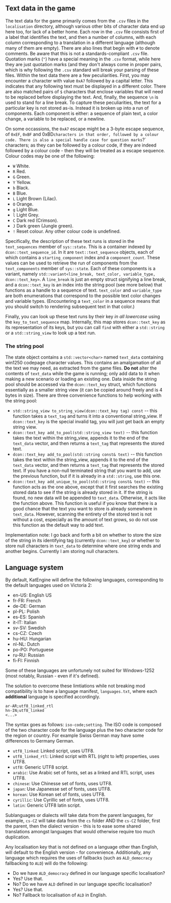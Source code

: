 ## Text data in the game

The text data for the game primarily comes from the `.csv` files in the `localisation` directory, although various other bits of character data end up here too, for lack of a better home. Each row in the `.csv` file consists first of a label that identifies the text, and then a number of columns, with each column corresponding to a translation in a different language (although many of them are empty). There are also lines that begin with `#` to denote comments. Be aware that this is not a standards-compliant `.csv` file. Quotation marks (`"`) have a special meaning in the `.csv` format, while here they are just quotation marks (and they don't always come in proper pairs, which is why following the `.csv` standard will break your parsing of these files. Within the text data there are a few peculiarities. First, you may encounter a character with value `0xA7` followed by a capital letter. This indicates that any following text must be displayed in a different color. There are also matched pairs of `$` characters that enclose variables that will need to be replaced before displaying the text. And, finally, the sequence `\n` is used to stand for a line break. To capture these peculiarities, the text for a particular key is not stored as-is. Instead it is broken up into a run of components. Each component is either: a sequence of plain text, a color change, a variable to be replaced, or a newline.

On some occassions, the `0xA7` escape might be a 3-byte escape sequence, of `0xEF`, `0xBF` and 0xBD` characters in that order, followed by a colour code. There is also a special handle case for question marks `?` characters; as they can be followed by a colour code, if they are indeed followed by a colour code - then they will be treated as a escape sequence.
Colour codes may be one of the following:
- `W` White.
- `R` Red.
- `G` Green.
- `Y` Yellow.
- `b` Black.
- `B` Blue.
- `L` Light Brown (Lilac).
- `O` Orange.
- `g` Light Blue.
- `l` Light Grey.
- `C` Dark red (Crimson).
- `J` Dark green (Jungle green).
- `!` Reset colour.
Any other colour code is undefined.

Specifically, the description of these text runs is stored in the `text_sequences` member of `sys::state`. This is a container indexed by `dcon::text_sequence_id`. In it are `text::text_sequence` objects, each of which contains a `starting_component` index and a `component_count`. These values can be used to retrieve the run of components from the `text_components` member of `sys::state`. Each of these components is a variant, namely `std::variant<line_break, text_color, variable_type, dcon::text_key>`. A `line_break` is just an empty struct signifying a line break, and a `dcon::text_key` is an index into the string pool (see more below) that functions as a handle to a sequence of text. `text_color` and `variable_type` are both enumerations that correspond to the possible text color changes and variable types. (Encountering a `text_color` in a sequence means that you should switch to rendering subsequent text in that color.)

Finally, you can look up these text runs by their key *in all lowercase* using the `key_to_text_sequence` map. Internally, this map stores `dcon::text_key` as its representation of its keys, but you can call `find` with either a `std::string` or a `std::string_view` to look up a text run.

### The string pool

The state object contains a `std::vector<char>` named `text_data` containing win1250 codepage character values. This contains an amalgamation of all the text we may need, as extracted from the game files. **Do not** alter the contents of `text_data` while the game is running; only add data to it when making a new scenario or loading an existing one. Data inside the string pool should be accessed via the `dcon::text_key` struct, which functions essentially as a smaller string view (it can be copied around freely and is 4 bytes in size). There are three convenience functions to help working with the string pool:

- `std::string_view to_string_view(dcon::text_key tag) const` -- this function takes a `text_tag` and turns it into a conventional string_view. If `dcon::text_key` is the special invalid tag, you will just get back an empty string view.
- `dcon::text_key add_to_pool(std::string_view text)` -- this function takes the text within the string_view, appends it to the end of the `text_data` vector, and then returns a `text_tag` that represents the stored text.
- `dcon::text_key add_to_pool(std::string const& text)` -- this function takes the text within the string_view, appends it to the end of the `text_data` vector, and then returns a `text_tag` that represents the stored text. If you have a non-null terminated string that you want to add, use the previous function, but if it is already in a `std::string`, use this one.
- `dcon::text_key add_unique_to_pool(std::string const& text)` -- this function acts as the one above, except that it first searches the existing stored data to see if the string is already stored in it. If the string is found, no new data will be appended to `text_data`. Otherwise, it acts like the function above. This function is useful if you know that there is a good chance that the text you want to store is already somewhere in `text_data`. However, scanning the entirety of the stored text is not without a cost, especially as the amount of text grows, so do not use this function as the default way to add text.

Implementation note: I go back and forth a bit on whether to store the size of the string in its identifying tag (currently `dcon::text_key`) or whether to store null characters in `text_data` to determine where one string ends and another begins. Currently I am storing null characters.

## Language system

By default, KatEngine will define the following languages, corresponding to the default languages used on Victoria 2:
* en-US: English US
* fr-FR: French
* de-DE: German
* pl-PL: Polish
* es-ES: Spanish
* it-IT: Italian
* sv-SV: Swedish
* cs-CZ: Czech
* hu-HU: Hungarian
* nl-NL: Dutch
* po-PO: Portuguese
* ru-RU: Russian
* fi-FI: Finnish

Some of these languages are unfortunely not suited for Windows-1252 (most notably, Russian - even if it's defined).

The solution to overcome these limtiations while not breaking mod compatibility is to have a language manifest, `languages.txt`, where each **additional** language is specified accordingly.

```
ar-AR;utf8_linked_rtl
hn-IN;utf8_linked
<...>
```

The syntax goes as follows: `iso-code;setting`. The ISO code is composed of the two character code for the language plus the two character code for the region or country. For example Swiss German may have some differences to Germany German.

* `utf8_linked`: Linked script, uses UTF8.
* `utf8_linked_rtl`: Linked script with RTL (right to left) properties, uses UTF8.
* `utf8`: Generic UTF8 script.
* `arabic`: Use Arabic set of fonts, set as a linked and RTL script, uses UTF8.
* `chinese`: Use Chinesse set of fonts, uses UTF8.
* `japan`: Use Japanesse set of fonts, uses UTF8.
* `korean`: Use Korean set of fonts, uses UTF8.
* `cyrillic`: Use Cyrillic set of fonts, uses UTF8.
* `latin`: Generic UTF8 latin script.

Sublanguages or dialects will take data from the parent languages, for example, `cs-CZ` will take data from the `cs` folder AND the `cs-CZ` folder, first the parent, then the dialect version - this is to ease some shared translations amongst languages that would otherwise require too much duplication.

Any localisation key that is not defined on a language other than English, will default to the English version - for convenience. Additionally, any language which requires the uses of fallbacks (such as `ALD_democracy` fallbacking to `ALD`) will do the following:
- Do we have `ALD_democracy` defined in our language specific localisation?
- Yes? Use that.
- No? Do we have `ALD` defined in our language specific localisation?
- Yes? Use that.
- No? Fallback to localisation of `ALD` in English.
